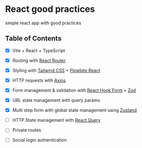 # React good practices

simple react app with good practices

## Table of Contents

- [x] Vite + React + TypeScript
- [x] Routing with [React Router](https://reactrouter.com/en/main)
- [x] Styling with [Tailwind CSS](https://tailwindcss.com/) + [Flowbite React](https://www.flowbite-react.com/)
- [x] HTTP requests with [Axios](https://axios-http.com/)
- [x] Form management & validation with [React Hook Form](https://react-hook-form.com/) + [Zod](https://zod.dev/)
- [x] URL state management with query params
- [x] Multi step form with global state management using [Zustand](https://zustand-demo.pmnd.rs/)
- [ ] HTTP State management with [React Query](https://tanstack.com/query/latest)
- [ ] Private routes
- [ ] Social login authentication

